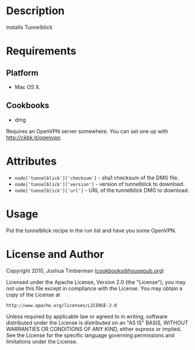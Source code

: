 Description
===========

Installs Tunnelblick

Requirements
============

## Platform

* Mac OS X.

## Cookbooks

* dmg

Requires an OpenVPN server somewhere. You can set one up with http://ckbk.it/openvpn.

Attributes
==========

* `node['tunnelblick']['checksum']` - sha1 checksum of the DMG file.
* `node['tunnelblick']['version']` - version of tunnelblick to download.
* `node['tunnelblick']['url']` - URL of the tunnelblick DMG to download.

Usage
=====

Put the tunnelblick recipe in the run list and have you some OpenVPN.

License and Author
==================

Copyright 2010, Joshua Timberman (<cookbooks@housepub.org>)

Licensed under the Apache License, Version 2.0 (the "License");
you may not use this file except in compliance with the License.
You may obtain a copy of the License at

    http://www.apache.org/licenses/LICENSE-2.0

Unless required by applicable law or agreed to in writing, software
distributed under the License is distributed on an "AS IS" BASIS,
WITHOUT WARRANTIES OR CONDITIONS OF ANY KIND, either express or implied.
See the License for the specific language governing permissions and
limitations under the License.
